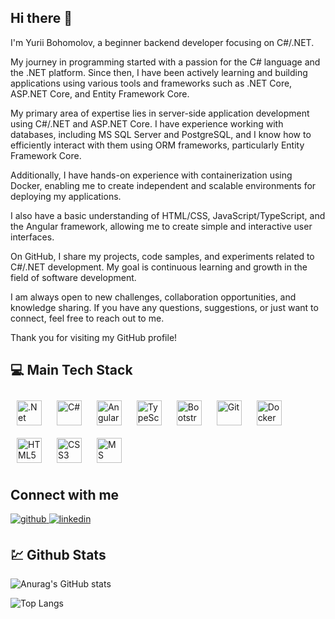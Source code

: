 ## Hi there 👋

<p>
 I'm Yurii Bohomolov, a beginner backend developer focusing on C#/.NET.

  My journey in programming started with a passion for the C# language and the .NET platform. Since then, 
  I have been actively learning and building applications using various tools and frameworks such as .NET Core, ASP.NET  Core, and Entity Framework Core.

  My primary area of expertise lies in server-side application development using C#/.NET and ASP.NET Core.
  I have experience working with databases, including MS SQL Server and PostgreSQL,
  and I know how to efficiently  interact with them using ORM frameworks, particularly Entity Framework Core.

  Additionally, I have hands-on experience with containerization using Docker, enabling me to create independent and scalable environments for deploying my applications.

  I also have a basic understanding of HTML/CSS, JavaScript/TypeScript, and the Angular framework, allowing me to create simple and interactive user interfaces.

  On GitHub, I share my projects, code samples, and experiments related to C#/.NET development. My goal is continuous learning and growth in the field of software development.

  I am always open to new challenges, collaboration opportunities, and knowledge sharing. If you have any questions, suggestions, or just want to connect, feel free to reach out to me.

  Thank you for visiting my GitHub profile!
</p>

## 💻 Main Tech Stack
<div align="left">  
  <a href="https://dotnet.microsoft.com/download" target="_blank"><img style="margin: 10px" src="https://profilinator.rishav.dev/skills-assets/dotnetcore.png" alt=".Net Core" height="40" /></a>
  <a href="https://docs.microsoft.com/en-us/dotnet/csharp/" target="_blank"><img style="margin: 10px" src="https://profilinator.rishav.dev/skills-assets/csharp-original.svg" alt="C#" height="40" /></a>    
  <a href="https://angular.io/" target="_blank"><img style="margin: 10px" src="https://profilinator.rishav.dev/skills-assets/angularjs-original.svg" alt="Angular" height="40" /></a>
  <a href="https://www.typescriptlang.org/" target="_blank"><img style="margin: 10px" src="https://profilinator.rishav.dev/skills-assets/typescript-original.svg" alt="TypeScript" height="40" /></a>
  <a href="https://getbootstrap.com/docs/3.4/javascript/" target="_blank"><img style="margin: 10px" src="https://profilinator.rishav.dev/skills-assets/bootstrap-plain.svg" alt="Bootstrap" height="40" /></a>  
  <a href="https://github.com/" target="_blank"><img style="margin: 10px" src="https://profilinator.rishav.dev/skills-assets/git-scm-icon.svg" alt="Git" height="40"/></a>  
  <a href="https://www.docker.com/" target="_blank"><img style="margin: 10px" src="https://profilinator.rishav.dev/skills-assets/docker-original-wordmark.svg" alt="Docker" height="40" /></a>
  <a href="https://en.wikipedia.org/wiki/HTML5" target="_blank"><img style="margin: 10px" src="https://profilinator.rishav.dev/skills-assets/html5-original-wordmark.svg" alt="HTML5" height="40" /></a>  
  <a href="https://www.w3schools.com/css/" target="_blank"><img style="margin: 10px" src="https://profilinator.rishav.dev/skills-assets/css3-original-wordmark.svg" alt="CSS3" height="40" /></a>
  <a href="https://www.microsoft.com/en-us/sql-server/sql-server-downloads" target="_blank"><img style="margin: 10px" src="https://cdn-icons-png.flaticon.com/512/5968/5968364.png" alt="MS SQL" height="40" /></a> 
 
</div>

## Connect with me  
<div align="left">
 <a href="https://github.com/https://github.com/kek145" target="_blank">
  <img src=https://img.shields.io/badge/github-%2324292e.svg?&style=for-the-badge&logo=github&logoColor=white alt=github style="margin-bottom: 5px;" />
 </a>
 <a href="https://linkedin.com/in/https://www.linkedin.com/in/yuri-bohomolov-5b166624b/" target="_blank">
  <img src=https://img.shields.io/badge/linkedin-%231E77B5.svg?&style=for-the-badge&logo=linkedin&logoColor=white alt=linkedin style="margin-bottom: 5px;" />
 </a>  
</div>  

## 💹 Github Stats


![Anurag's GitHub stats](https://github-readme-stats.vercel.app/api?username=kek145&show_icons=true&theme=radical)


![Top Langs](https://github-readme-stats.vercel.app/api/top-langs/?username=kek145&theme=radical)
